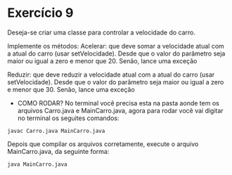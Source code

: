 # Exercício 9

Deseja-se criar uma classe para controlar a velocidade do carro.

Implemente os métodos:
Acelerar: que deve somar a velocidade atual com a atual do carro (usar setVelocidade).
Desde que o valor do parâmetro seja maior ou igual a zero e menor que 20.
Senão, lance uma exceção

Reduzir: que deve reduzir a velocidade atual com a atual do carro (usar setVelocidade).
Desde que o valor do parâmetro seja maior ou igual a zero e menor que 30.
Senão, lance uma exceção

- COMO RODAR?
No terminal você precisa esta na pasta aonde tem os arquivos Carro.java e MainCarro.java, agora para rodar você vai digitar no terminal os seguites comandos:

``javac Carro.java MainCarro.java``

Depois que compilar os arquivos corretamente, execute o arquivo MainCarro.java, da seguinte forma:

``java MainCarro.java``
